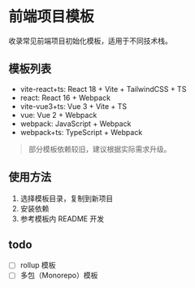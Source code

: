 # 前端项目模板

收录常见前端项目初始化模板，适用于不同技术栈。

## 模板列表

- vite-react+ts: React 18 + Vite + TailwindCSS + TS
- react: React 16 + Webpack
- vite-vue3+ts: Vue 3 + Vite + TS
- vue: Vue 2 + Webpack
- webpack: JavaScript + Webpack
- webpack+ts: TypeScript + Webpack

> 部分模板依赖较旧，建议根据实际需求升级。

## 使用方法

1. 选择模板目录，复制到新项目
2. 安装依赖
3. 参考模板内 README 开发

## todo

- [ ] rollup 模板
- [ ] 多包（Monorepo）模板
